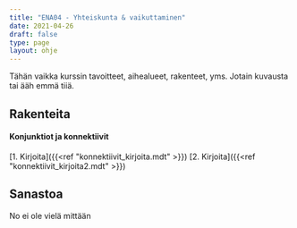 ```yaml
---
title: "ENA04 - Yhteiskunta & vaikuttaminen"
date: 2021-04-26
draft: false
type: page
layout: ohje
---
```

Tähän vaikka kurssin tavoitteet, aihealueet, rakenteet, yms. Jotain kuvausta tai ääh emmä tiiä.

## Rakenteita
#### Konjunktiot ja konnektiivit
[1. Kirjoita]({{<ref "konnektiivit_kirjoita.mdt" >}})
[2. Kirjoita]({{<ref "konnektiivit_kirjoita2.mdt" >}})
## Sanastoa
No ei ole vielä mittään
